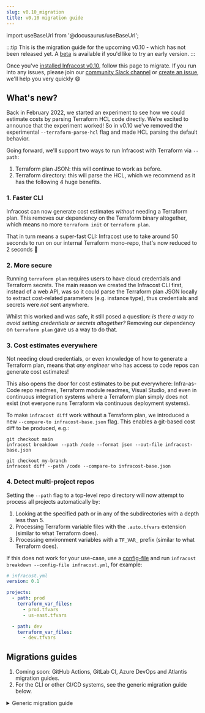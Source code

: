 ```yaml
---
slug: v0.10_migration
title: v0.10 migration guide
---
```


import useBaseUrl from '@docusaurus/useBaseUrl';

:::tip
This is the migration guide for the upcoming v0.10 - which has not been released yet.
A [beta](https://github.com/infracost/infracost/releases/tag/v0.10.0-beta.1) is available if you'd like to try an early version.
:::

Once you've [installed Infracost v0.10](/docs/#1-install-infracost), follow this page to migrate. If you run into any issues, please join our [community Slack channel](https://www.infracost.io/community-chat) or [create an issue](https://github.com/infracost/infracost/issues/new), we'll help you very quickly 😄

## What's new?

Back in February 2022, we started an experiment to see how we could estimate costs by parsing Terraform HCL code directly. We're excited to announce that the experiment worked! So in v0.10 we've removed the experimental `--terraform-parse-hcl` flag and made HCL parsing the default behavior.

Going forward, we'll support two ways to run Infracost with Terraform via `--path`:
1. Terraform plan JSON: this will continue to work as before.
2. Terraform directory: this will parse the HCL, which we recommend as it has the following 4 huge benefits.

### 1. Faster CLI

Infracost can now generate cost estimates *without* needing a Terraform plan. This removes our dependency on the Terraform binary altogether, which means no more `terraform init` or `terraform plan`.

That in turn means a super-fast CLI: Infracost use to take around 50 seconds to run on our internal Terraform mono-repo, that's now reduced to 2 seconds 🚀

### 2. More secure

Running `terraform plan` requires users to have cloud credentials and Terraform secrets. The main reason we created the Infracost CLI first, instead of a web API, was so it could parse the Terraform plan JSON locally to extract cost-related parameters (e.g. instance type), thus credentials and secrets were *not* sent anywhere.

Whilst this worked and was safe, it still posed a question: *is there a way to avoid setting credentials or secrets altogether?* Removing our dependency on `terraform plan` gave us a way to do that.

### 3. Cost estimates everywhere

Not needing cloud credentials, or even knowledge of how to generate a Terraform plan, means that *any engineer* who has access to code repos can generate cost estimates!

This also opens the door for cost estimates to be put everywhere: Infra-as-Code repo readmes, Terraform module readmes, Visual Studio, and even in continuous integration systems where a Terraform plan simply does not exist (not everyone runs Terraform via continuous deployment systems).

To make `infracost diff` work without a Terraform plan, we introduced a new `--compare-to infracost-base.json` flag. This enables a git-based cost diff to be produced, e.g.:
```shell
git checkout main
infracost breakdown --path /code --format json --out-file infracost-base.json

git checkout my-branch
infracost diff --path /code --compare-to infracost-base.json
```

### 4. Detect multi-project repos

Setting the `--path` flag to a top-level repo directory will now attempt to process all projects automatically by:
1. Looking at the specified path or in any of the subdirectories with a depth less than 5.
2. Processing Terraform variable files with the `.auto.tfvars` extension (similar to what Terraform does).
3. Processing environment variables with a `TF_VAR_` prefix (similar to what Terraform does).

If this does not work for your use-case, use a [config-file](/docs/features/config_file/) and run `infracost breakdown --config-file infracost.yml`, for example: 
```yaml
# infracost.yml
version: 0.1

projects:
  - path: prod
    terraform_var_files:
      - prod.tfvars
      - us-east.tfvars

  - path: dev
    terraform_var_files:
      - dev.tfvars
```

## Migrations guides

1. Coming soon: GitHub Actions, GitLab CI, Azure DevOps and Atlantis migration guides.
2. For the CLI or other CI/CD systems, see the generic migration guide below.

<details>
<summary>Generic migration guide</summary>

#### Option 1: Terraform directory (recommended)

Parsing HCL has no concept of Terraform state. This makes it super-fast, but this means you'll need to compare Infracost runs to show cost differences.

For example, the following v0.9 commands:

```shell
cd /code

# Checkout your feature branch
git checkout my-branch

# Generate Infracost JSON file, this internally invoked the
# Terraform CLI to create a plan JSON that was used by Infracost.
infracost breakdown --path . \
    --format json --out-file infracost.json

infracost comment github --path infracost.json ...
```

Needs to be rewritten as such in v0.10:

```shell
cd /code

# Generate Infracost JSON file as the baseline.
# Terraform variables can be set using --terraform-var-file or --terraform-var
git checkout main

infracost breakdown --path . \
    --format json --out-file infracost-base.json

# Generate a diff by comparing the latest code change with the baseline
git checkout my-branch

infracost diff --path . \
    --compare-to infracost-base.json \
    --format json --out-file infracost.json    

infracost comment github --path infracost.json ...
```

#### Option 2: Terraform plan JSON

If you already use Infracost with a Terraform plan JSON, you don't need to change anything as that will continue to work (since the Infracost `--path` flag detects a Terraform plan JSON).

If you were used to running Infracost against a Terraform project directory, and want the old behavior where Infracost invoked the Terraform CLI, you can manually generate a plan JSON and use that instead:
```shell
cd /code
terraform init
terraform plan -out tfplan.binary
terraform show -json tfplan.binary > plan.json

infracost breakdown --path plan.json
```
</details>
